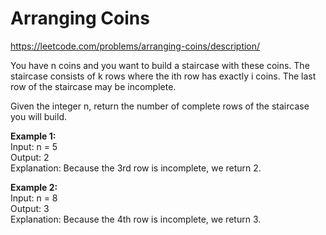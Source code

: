 # Arranging Coins
https://leetcode.com/problems/arranging-coins/description/

You have n coins and you want to build a staircase with these coins. The staircase consists of k rows where the ith row has exactly i coins. The last row of the staircase may be incomplete.

Given the integer n, return the number of complete rows of the staircase you will build.

<b>Example 1:</b>\
Input: n = 5\
Output: 2\
Explanation: Because the 3rd row is incomplete, we return 2.

<b>Example 2:</b>\
Input: n = 8\
Output: 3\
Explanation: Because the 4th row is incomplete, we return 3.